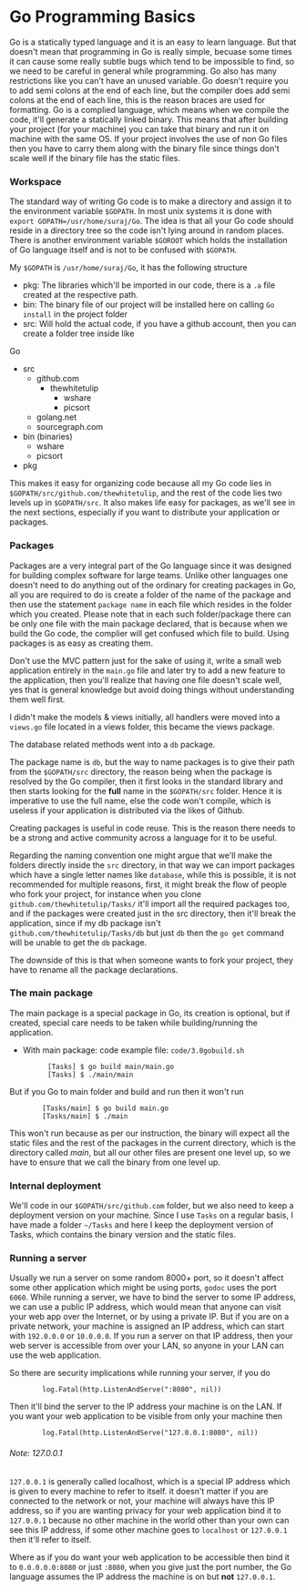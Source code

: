 # Go Programming Basics

Go is a statically typed language and it is an easy to learn language. But that doesn't mean that programming in Go is really simple, becuase
some times it can cause some really subtle bugs which tend to be impossible to find, so we need to be careful in general while programming. Go also
has many restrictions like you can't have an unused variable. Go doesn't require you to add semi colons at the end of each line, but the compiler does
add semi colons at the end of each line, this is the reason braces are used for formatting. Go is a complied language, which means when we compile the code, it'll generate a 
statically linked binary. This means that after building your project (for your machine) you can take that binary and run it on machine with the same OS.
If your project involves the use of non Go files then you have to carry them along with the binary file since things don't scale well if the binary file has the
static files.

### Workspace

The standard way of writing Go code is to make a directory and assign it to the environment variable `$GOPATH`. In most unix systems it is done with
`export GOPATH=/usr/home/suraj/Go`. The idea is that all your Go code should reside in a directory tree so the code isn't lying around in random places.
There is another environment variable `$GOROOT` which holds the installation of Go language itself and is not to be confused with `$GOPATH`. 

My `$GOPATH` is ``/usr/home/suraj/Go``, it has the following structure
- pkg: The libraries which'll be imported in our code, there is a `.a` file created at the respective path.
- bin: The binary file of our project will be installed here on calling `Go install` in the project folder
- src: Will hold the actual code, if you have a github account, then you can create a folder tree inside like

Go
- src
	- github.com
		- thewhitetulip
			- wshare
			- picsort
	- golang.net
	- sourcegraph.com
- bin (binaries)
	- wshare 
	- picsort
- pkg

This makes it easy for organizing code because all my Go code lies in `$GOPATH/src/github.com/thewhitetulip`, and the rest of the code lies two levels up in 
`$GOPATH/src`. It also makes life easy for packages, as we'll see in the next sections, especially if you want to distribute your application or packages.

### Packages

Packages are a very integral part of the Go language since it was designed for building complex software for large teams. Unlike other languages one doesn't need to
do anything out of the ordinary for creating packages in Go, all you are required to do is create a folder of the name of the package and then use the statement
`package name` in each file which resides in the folder which you created. Please note that in each such folder/package there can be only one file with the main package 
declared, that is because when we build the Go code, the complier will get confused which file to build. Using packages is as easy as creating them. 

Don't use the MVC pattern just for the sake of using it, write a small web application entirely in the `main.go` file and later try to add a new feature to the application,
then you'll realize that having one file doesn't scale well, yes that is general knowledge but avoid doing things without understanding them well first.  

I didn't make the models & views initially, all handlers were moved into a `views.go` file located in a views folder, this became the views package. 

The database related methods went into a `db` package. 

The package name is `db`, but the way to name packages is to give their path from the `$GOPATH/src` directory, the reason being when the package is resolved 
by the Go compiler, then it first looks in the standard library and then starts looking for the **full** name in the `$GOPATH/src` folder. Hence it
is imperative to use the full name, else the code won't compile, which is useless if your application is distributed via the likes of Github.
 
Creating packages is useful in code reuse. This is the reason there needs to be a strong and active community across a language for it to be useful. 

Regarding the naming convention one might argue that we'll make the folders directly inside the `src` directory, in that way we can import packages
which have a single letter names like `database`, while this is possible, it is not recommended for multiple reasons, first, it might break
the flow of people who fork your project, for instance when you clone `github.com/thewhitetulip/Tasks/` it'll import all the required packages too, and 
if the packages were created just in the src directory, then it'll break the application, since if my db package isn't `github.com/thewhitetulip/Tasks/db` but just `db`
then the `go get` command will be unable to get the `db` package.

The downside of this is that when someone wants to fork your project, they have to rename all the package declarations.

### The main package

The main package is a special package in Go, its creation is optional, but if created, special care needs to be taken while building/running the application.

- With main package:
code example file: `code/3.0gobuild.sh`
			
			[Tasks] $ go build main/main.go
			[Tasks] $ ./main/main

But if you Go to main folder and build and run then it won't run

			[Tasks/main] $ go build main.go
			[Tasks/main] $ ./main

This won't run because as per our instruction, the binary will expect all the static files and the rest of the packages in the current directory,
which is the directory called *main*, but all our other files are present one level up, so we have to ensure that we call the binary from one level up.

### Internal deployment

We'll code in our `$GOPATH/src/github.com` folder, but we also need to keep a deployment version on your machine. Since I use `Tasks` on a regular basis, I have made
a folder `~/Tasks` and here I keep the deployment version of Tasks, which contains the binary version and the static files.

### Running a server

Usually we run a server on some random 8000+ port, so it doesn't affect some other application which might be using ports, `godoc` uses the port `6060`.
While running a server, we have to bind the server to some IP address, we can use a public IP address, which would mean that anyone can visit your web app over
the Internet, or by using a private IP. But if you are on a private network, your machine is assigned an IP address, which can start with `192.0.0.0` or `10.0.0.0`. If
you run a server on that IP address, then your web server is accessible from over your LAN, so anyone in your LAN can use the web application.

So there are security implications while running your server, if you do

			log.Fatal(http.ListenAndServe(":8080", nil))

Then it'll bind the server to the IP address your machine is on the LAN. If you want your web application to be visible from only your machine then 

			log.Fatal(http.ListenAndServe("127.0.0.1:8080", nil))

###### Note: 127.0.0.1

`127.0.0.1` is generally called localhost, which is a special IP address which is given to every machine to refer to itself. it doesn't matter if you are 
connected to the network or not, your machine will always have this IP address, so if you are wanting privacy for your web application bind it to `127.0.0.1` because
no other machine in the world other than your own can see this IP address, if some other machine goes to `localhost` or `127.0.0.1` then it'll refer to itself.

Where as if you do want your web application to be accessible then bind it to `0.0.0.0.0:8080` or just `:8080`, when you give just the port number, the Go language
assumes the IP address the machine is on but **not** `127.0.0.1`. 
  
